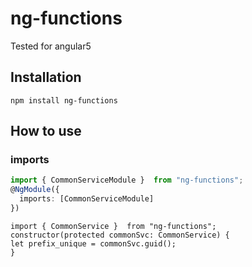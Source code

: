 # ng-functions
Tested for angular5

## Installation
```
npm install ng-functions
```
## How to use

### imports
```app.module.ts
import { CommonServiceModule }  from "ng-functions";
@NgModule({
  imports: [CommonServiceModule]
})
```
```
import { CommonService }  from "ng-functions";
constructor(protected commonSvc: CommonService) {
let prefix_unique = commonSvc.guid();
}
```
